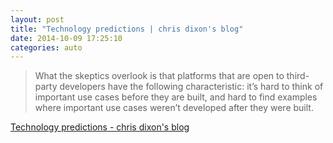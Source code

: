 ```yaml
---
layout: post
title: "Technology predictions | chris dixon's blog"
date: 2014-10-09 17:25:10
categories: auto
---
```


> What the skeptics overlook is that platforms that are open to third-party developers have the following characteristic: it’s hard to think of important use cases before they are built, and hard to find examples where important use cases weren’t developed after they were built.

 <!-- --> 

[Technology predictions - chris dixon's blog](http://cdixon.org/2013/04/06/technology-predictions/)